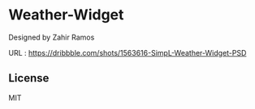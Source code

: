 # Weather-Widget

Designed by Zahir Ramos

URL : https://dribbble.com/shots/1563616-SimpL-Weather-Widget-PSD

## License
MIT